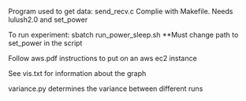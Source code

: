 Program used to get data: send_recv.c
Complie with Makefile. 
Needs lulush2.0 and set_power

To run experiment: sbatch run_power_sleep.sh
**Must change path to set_power in the script

Follow aws.pdf instructions to put on an aws ec2 instance

See vis.txt for information about the graph

variance.py determines the variance between different runs

